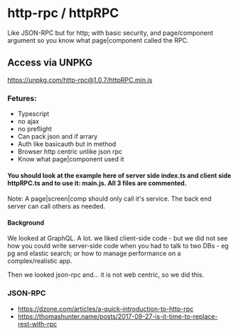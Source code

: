 
# http-rpc / httpRPC

Like JSON-RPC but for http; with basic security, and page/component argument so you know what page|component called the RPC.

## Access via UNPKG
   https://unpkg.com/http-rpc@1.0.7/httpRPC.min.js

### Fetures:
- Typescript
- no ajax
- no preflight
- Can pack json and if arrary
- Auth like basicauth but in method
- Browser http centric unlike json rpc
- Know what page|component used it


#### You should look at the example here of server side index.ts and client side httpRPC.ts and to use it: main.js. All 3 files are commented.

Note: A page|screen|comp should only call it's service. The back end server can call others as needed.


#### Background
We looked at GraphQL. A lot. we liked client-side code - but we did not see how you could write server-side code
when you had to talk to two DBs - eg pg and elastic search; or how to manage performance on a complex/realistic app.

Then we looked json-rpc and... it is not web centric, so we did this.


### JSON-RPC
- https://dzone.com/articles/a-quick-introduction-to-http-rpc
- https://thomashunter.name/posts/2017-09-27-is-it-time-to-replace-rest-with-rpc
